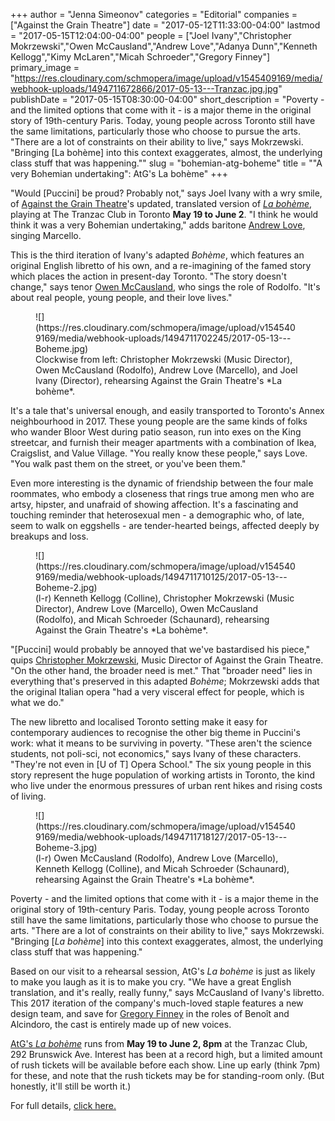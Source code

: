 +++
author = "Jenna Simeonov"
categories = "Editorial"
companies = ["Against the Grain Theatre"]
date = "2017-05-12T11:33:00-04:00"
lastmod = "2017-05-15T12:04:00-04:00"
people = ["Joel Ivany","Christopher Mokrzewski","Owen McCausland","Andrew Love","Adanya Dunn","Kenneth Kellogg","Kimy McLaren","Micah Schroeder","Gregory Finney"]
primary_image = "https://res.cloudinary.com/schmopera/image/upload/v1545409169/media/webhook-uploads/1494711672866/2017-05-13---Tranzac.jpg.jpg"
publishDate = "2017-05-15T08:30:00-04:00"
short_description = "Poverty - and the limited options that come with it - is a major theme in the original story of 19th-century Paris. Today, young people across Toronto still have the same limitations, particularly those who choose to pursue the arts. &quot;There are a lot of constraints on their ability to live,&quot; says Mokrzewski. &quot;Bringing [La bohème] into this context exaggerates, almost, the underlying class stuff that was happening.&quot;"
slug = "bohemian-atg-boheme"
title = "&quot;A very Bohemian undertaking&quot;: AtG&#039;s La bohème"
+++

"Would [Puccini] be proud? Probably not," says Joel Ivany with a wry smile, of [Against the Grain Theatre](/scene/companies/against-the-grain-theatre/)'s updated, translated version of [*La bohème*](http://againstthegraintheatre.com/la-boheme/), playing at The Tranzac Club in Toronto **May 19 to June 2**. "I think he would think it was a very Bohemian undertaking," adds baritone [Andrew Love](/scene/people/andrew-love/), singing Marcello.

This is the third iteration of Ivany's adapted *Bohème*, which features an original English libretto of his own, and a re-imagining of the famed story which places the action in present-day Toronto. "The story doesn't change," says tenor [Owen McCausland](/spotlight-on-owen-mccausland/), who sings the role of Rodolfo. "It's about real people, young people, and their love lives."

<figure data-type="image">
![](https://res.cloudinary.com/schmopera/image/upload/v1545409169/media/webhook-uploads/1494711702245/2017-05-13---Boheme.jpg)<figcaption>Clockwise from left: Christopher Mokrzewski (Music Director), Owen McCausland (Rodolfo), Andrew Love (Marcello), and Joel Ivany (Director), rehearsing Against the Grain Theatre's *La bohème*.</figcaption>
</figure>

It's a tale that's universal enough, and easily transported to Toronto's Annex neighbourhood in 2017. These young people are the same kinds of folks who wander Bloor West during patio season, run into exes on the King streetcar, and furnish their meager apartments with a combination of Ikea, Craigslist, and Value Village. "You really know these people," says Love. "You walk past them on the street, or you've been them."

Even more interesting is the dynamic of friendship between the four male roommates, who embody a closeness that rings true among men who are artsy, hipster, and unafraid of showing affection. It's a fascinating and touching reminder that heterosexual men - a demographic who, of late, seem to walk on eggshells - are tender-hearted beings, affected deeply by breakups and loss.

<figure data-type="image">
![](https://res.cloudinary.com/schmopera/image/upload/v1545409169/media/webhook-uploads/1494711710125/2017-05-13---Boheme-2.jpg)<figcaption>(l-r) Kenneth Kellogg (Colline), Christopher Mokrzewski (Music Director), Andrew Love (Marcello), Owen McCausland (Rodolfo), and Micah Schroeder (Schaunard), rehearsing Against the Grain Theatre's *La bohème*.</figcaption>
</figure>

"[Puccini] would probably be annoyed that we've bastardised his piece," quips [Christopher Mokrzewski](/scene/people/christopher-mokrzewski/), Music Director of Against the Grain Theatre. "On the other hand, the broader need is met." That "broader need" lies in everything that's preserved in this adapted *Bohème*; Mokrzewski adds that the original Italian opera "had a very visceral effect for people, which is what we do."

The new libretto and localised Toronto setting make it easy for contemporary audiences to recognise the other big theme in Puccini's work: what it means to be surviving in poverty. "These aren't the science students, not poli-sci, not economics," says Ivany of these characters. "They're not even in [U of T] Opera School." The six young people in this story represent the huge population of working artists in Toronto, the kind who live under the enormous pressures of urban rent hikes and rising costs of living.

<figure data-type="image">
![](https://res.cloudinary.com/schmopera/image/upload/v1545409169/media/webhook-uploads/1494711718127/2017-05-13---Boheme-3.jpg)<figcaption>(l-r) Owen McCausland (Rodolfo), Andrew Love (Marcello), Kenneth Kellogg (Colline), and Micah Schroeder (Schaunard), rehearsing Against the Grain Theatre's *La bohème*.</figcaption>
</figure>

Poverty - and the limited options that come with it - is a major theme in the original story of 19th-century Paris. Today, young people across Toronto still have the same limitations, particularly those who choose to pursue the arts. "There are a lot of constraints on their ability to live," says Mokrzewski. "Bringing [*La bohème*] into this context exaggerates, almost, the underlying class stuff that was happening." 

Based on our visit to a rehearsal session, AtG's *La bohème* is just as likely to make you laugh as it is to make you cry. "We have a great English translation, and it's really, really funny," says McCausland of Ivany's libretto. This 2017 iteration of the company's much-loved staple features a new design team, and save for [Gregory Finney](/authors/greg/) in the roles of Benoît and Alcindoro, the cast is entirely made up of new voices.

[AtG's *La bohème*](http://againstthegraintheatre.com/la-boheme/) runs from **May 19 to June 2, 8pm** at the Tranzac Club, 292 Brunswick Ave. Interest has been at a record high, but a limited amount of rush tickets will be available before each show. Line up early (think 7pm) for these, and note that the rush tickets may be for standing-room only. (But honestly, it'll still be worth it.)

For full details, [click here.](http://againstthegraintheatre.com/la-boheme/)
